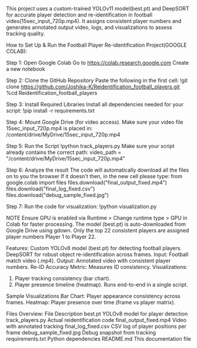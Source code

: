 This project uses a custom-trained YOLOv11 model(best.pt) and DeepSORT for accurate player detection and re-identification in football video(15sec_input_720p.mp4). It assigns consistent player numbers and generates annotated output video, logs, and visualizations to assess tracking quality.

How to Set Up & Run the Football Player Re-identification Project(GOOGLE COLAB):

Step 1: Open Google Colab
Go to https://colab.research.google.com
Create a new notebook

Step 2: Clone the GitHub Repository
Paste the following in the first cell:
!git clone https://github.com/Joshika-K/Reidentification_football_players.git
%cd Reidentification_football_players

Step 3: Install Required Libraries
Install all dependencies needed for your script:
!pip install -r requirements.txt

Step 4: Mount Google Drive (for video access).
Make sure your video file 15sec_input_720p.mp4 is placed in:
/content/drive/MyDrive/15sec_input_720p.mp4

Step 5: Run the Script
!python track_players.py
Make sure your script already contains the correct path:
video_path = "/content/drive/MyDrive/15sec_input_720p.mp4"

Step 6: Analyze the result
The code will automatically download all the files on to you the browser
If it doesn't then, in the new cell please type:
from google.colab import files
files.download("final_output_fixed.mp4")
files.download("final_log_fixed.csv")
files.download("debug_sample_fixed.jpg")

Step 7: Run the code for visualization: 
 !python visualization.py

NOTE
Ensure GPU is enabled via Runtime > Change runtime type > GPU in Colab for faster processing.
The model (best.pt) is auto-downloaded from Google Drive using gdown.
Only the top 22 consistent players are assigned player numbers Player 1 to Player 22.

Features:
Custom YOLOv8 model (best.pt) for detecting football players.
DeepSORT for robust object re-identification across frames.
Input: Football match video (.mp4).
Output: Annotated video with consistent player numbers.
Re-ID Accuracy Metric: Measures ID consistency.
Visualizations:
1) Player tracking consistency (bar chart).
2) Player presence timeline (heatmap).
Runs end-to-end in a single script.

Sample Visualizations
Bar Chart: Player appearance consistency across frames.
Heatmap: Player presence over time (frame vs player matrix).

Files Overview:
File	                       Description
best.pt               	      YOLOv8 model for player detection
track_players.py              Actual reidentification code
final_output_fixed.mp4       	Video with annotated tracking
final_log_fixed.csv	CSV       log of player positions per frame
debug_sample_fixed.jpg	      Debug snapshot from tracking
requirements.txt	            Python dependencies
README.md	                    This documentation file




